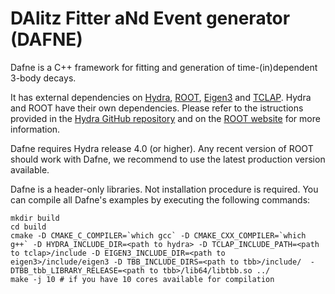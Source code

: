 DAlitz Fitter aNd Event generator (DAFNE)
=========================================

Dafne is a C++ framework for fitting and generation of time-(in)dependent 3-body decays.

It has external dependencies on [Hydra](https://github.com/MultithreadCorner/Hydra), [ROOT](https://root.cern.ch), [Eigen3](https://gitlab.com/libeigen/eigen/) and  [TCLAP](http://tclap.sourceforge.net). Hydra and ROOT have their own
dependencies. Please refer to the istructions provided in the 
[Hydra GitHub repository](https://github.com/MultithreadCorner/Hydra)
and on the [ROOT website](https://root.cern.ch) for more information.  

Dafne requires Hydra release 4.0 (or higher). Any recent version of ROOT should work with
Dafne, we recommend to use the latest production version available.  

Dafne is a header-only libraries. Not installation procedure is required.
You can compile all Dafne's examples by executing the following commands:
			

```
mkdir build
cd build
cmake -D CMAKE_C_COMPILER=`which gcc` -D CMAKE_CXX_COMPILER=`which g++` -D HYDRA_INCLUDE_DIR=<path to hydra> -D TCLAP_INCLUDE_PATH=<path to tclap>/include -D EIGEN3_INCLUDE_DIR=<path to eigen3>/include/eigen3 -D TBB_INCLUDE_DIRS=<path to tbb>/include/  -DTBB_tbb_LIBRARY_RELEASE=<path to tbb>/lib64/libtbb.so ../
make -j 10 # if you have 10 cores available for compilation
```
